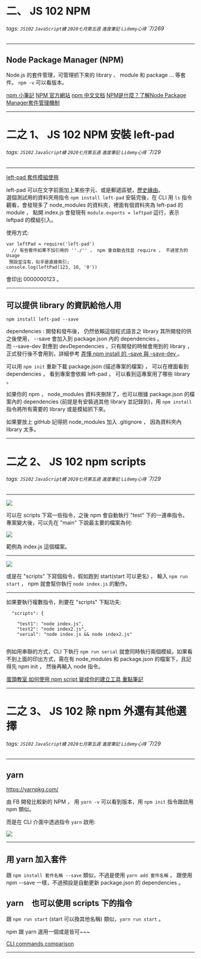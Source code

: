 # 二、 JS 102 NPM
###### tags: `JS102` `JavaScript續` `2020七月第五週` `進度筆記` `Lidemy心得` `7/269 

---

## Node Package Manager (NPM)

Node.js 的套件管理，可管理抓下來的 library 、 module 和 package ... 等套件。
`npm -v` 可以看版本。


[npm 小筆記](https://hackmd.io/@b9720012/H1NPCwTew)
[NPM 官方網站](https://www.npmjs.com/)
[npm 中文文档](https://www.npmjs.cn/)
[NPM是什麼？了解Node Package Manager套件管理機制](https://tw.alphacamp.co/blog/npm-node-package-manager)

---

# 二之 1、 JS 102 NPM 安裝 left-pad
###### tags: `JS102` `JavaScript續` `2020七月第五週` `進度筆記` `Lidemy心得` `7/29 

---

[left-pad 套件模組使用](https://www.npmjs.com/package/left-pad)  

left-pad 可以在文字前面加上某些字元、或是郵遞區號，[歷史緣由](https://www.inside.com.tw/article/6041-how-one-programmer-broke-the-internet-by-deleting-a-tiny-piece-of-code)。  
選個測試用的資料夾用指令 `npm install left-pad` 安裝完後，在 CLI 用 `ls`  指令觀看，會發現多了 node_modules 的資料夾，裡面有個資料夾為 left-pad 的 module ， 點開 index.js 會發現有 `module.exports = leftpad` 這行，表示 leftpad 的模組引入。  

使用方式:
```
var leftPad = require('left-pad')
  // 有些套件如果不加引用的 ''./'' ， npm 會自動去找並 require ， 不過官方的 Usage
 預設並沒有，似乎是直接索引;
console.log(leftPad(123, 10, '0'))  

```

會印出 0000000123 。

---

## 可以提供 library 的資訊給他人用

`npm install left-pad --save`

dependencies : 開發和發布後， 仍然依賴這個程式語言之 library 其所開發的供之後使用， --save 會加入到 package.json 內的 dependencies 。  
而 --save-dev 對應到 devDependencies ，只有開發的時候會用到的 library ，正式發行後不會用到，詳細參考 [弄懂 npm install 的 –save 與 –save-dev
](https://chriskang028.wordpress.com/2017/07/05/%E5%BC%84%E6%87%82-npm-install-%E7%9A%84-dependencies-v-s-devdependencies/) 。  

可以用 `npm init` 重新下載 package.json (描述專案的檔案) ， 可以在裡面看到 dependencies ， 看到專案會依賴 left-pad ， 可以看到這專案用了哪些 library 。

如果你的 npm ， node_modules 資料夾刪除了，也可以根據 package.json 的檔案內的 dependencies (前提是有安裝過其他 library 並記錄到)，用 `npm install` 指令將所有需要的 library 或是模組抓下來。

如果要放上 gitHub 記得把 node_modules 加入 .gitignore ， 因為資料夾內 library 太多。

---

# 二之 2、 JS 102 npm scripts 
###### tags: `JS102` `JavaScript續` `2020七月第五週` `進度筆記` `Lidemy心得` `7/29

---

![](https://i.imgur.com/4ljMVfg.png)

可以在 scripts 下寫一些指令，之後 npm 會自動執行  "test" 下的一連串指令。  
專案變大後，可以先在 "main" 下說最主要的檔案為何:

![](https://i.imgur.com/eQEt1AM.png)

範例為 index.js 這個檔案。

---

![](https://i.imgur.com/61HOMyl.png)


或是在 "scripts" 下寫個指令，假如跑到 start(start 可以更名) ， 輸入 `npm run start` ， npm 就會幫你執行 `node index.js` 的動作。

---

如果要執行複數指令，則要在 "scripts" 下點功夫:

```
  "scripts": {
    
	"test1": "node index.js", 
	"test2": "node index2.js",
	"serial": "node index.js && node index2.js"
	
```
例如用串聯的方式，CLI 下執行 `npm run serial` 就會同時執行兩個模組，如果看不到上面的印出方式，需在有 node_modules 和 package.json 的檔案下，且記得先 npm init ， 然後再輸入 node 指令。

[蛋頭教室 如何使用 npm script 變成你的建立工具 重點筆記](http://jamestw.logdown.com/posts/1378697-egghead-how-to-use-npm-scripts-as-your-build-tool)

---

# 二之 3、 JS 102 除 npm 外還有其他選擇 
###### tags: `JS102` `JavaScript續` `2020七月第五週` `進度筆記` `Lidemy心得` `7/29

---

## yarn

https://yarnpkg.com/

由 FB 開發比較新的 NPM ， 用 `yarn -v` 可以看到版本，用 `npm init` 指令跟啟用 npm 類似。

而是在 CLI 介面中透過指令 `yarn` 啟用:

![](https://i.imgur.com/29LZZwd.png)

---

## 用 yarn 加入套件 

跟 `npm install 套件名稱 --save` 類似，不過是使用 `yarn add 套件名稱` ， 跟使用 npm --save 一樣，不過預設是自動更新 package.json 的 dependencies 。

## yarn　也可以使用 scripts 下的指令

跟 `npm run start` (start 可以換其他名稱) 類似，`yarn run start` 。

npm 跟 yarn 選用一個或是皆可~~~

[CLI commands comparison](https://classic.yarnpkg.com/en/docs/migrating-from-npm#toc-cli-commands-comparison)

----
